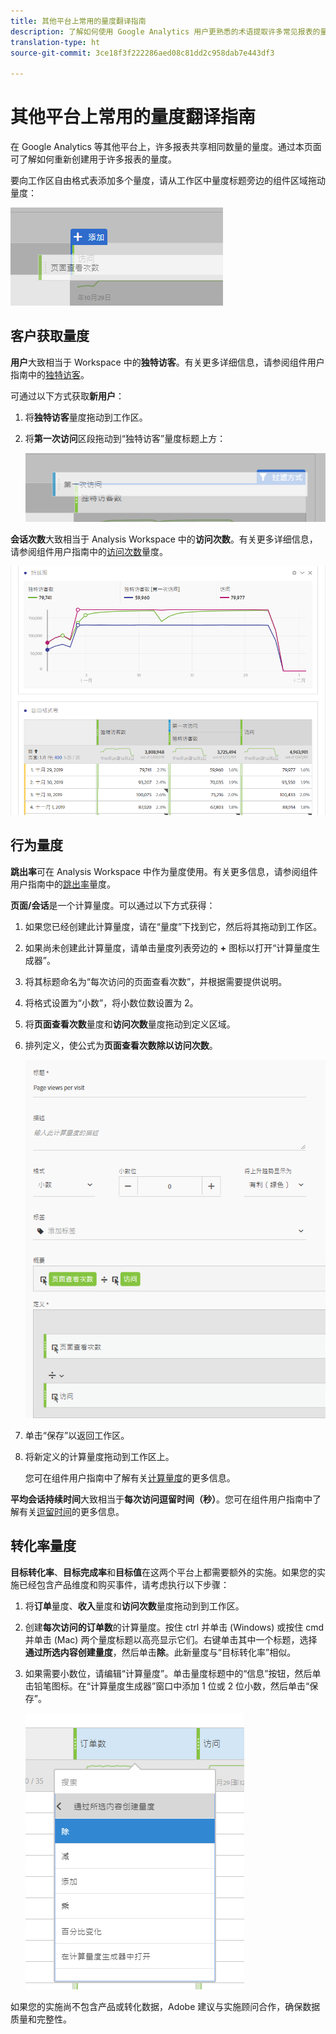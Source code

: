 ```yaml
---
title: 其他平台上常用的量度翻译指南
description: 了解如何使用 Google Analytics 用户更熟悉的术语提取许多常见报表的量度数据。
translation-type: ht
source-git-commit: 3ce18f3f222286aed08c81dd2c958dab7e443df3

---
```



# 其他平台上常用的量度翻译指南

在 Google Analytics 等其他平台上，许多报表共享相同数量的量度。通过本页面可了解如何重新创建用于许多报表的量度。

要向工作区自由格式表添加多个量度，请从工作区中量度标题旁边的组件区域拖动量度：

![其他量度](/help/technotes/ga-to-aa/assets/new_metric.png)

## 客户获取量度

**用户**&#x200B;大致相当于 Workspace 中的&#x200B;**独特访客**。有关更多详细信息，请参阅组件用户指南中的[独特访客](/help/components/c-variables/c-metrics/metrics-unique-visitors.md)。

可通过以下方式获取&#x200B;**新用户**：

1. 将&#x200B;**独特访客**&#x200B;量度拖动到工作区。
2. 将&#x200B;**第一次访问**&#x200B;区段拖动到“独特访客”量度标题上方：

   ![第一次访问](../assets/first_time_visits.png)

**会话次数**&#x200B;大致相当于 Analysis Workspace 中的&#x200B;**访问次数**。有关更多详细信息，请参阅组件用户指南中的[访问次数](/help/components/c-variables/c-metrics/metrics-visit.md)量度。

![客户获取量度](../assets/acquisition_metrics.png)

## 行为量度

**跳出率**&#x200B;可在 Analysis Workspace 中作为量度使用。有关更多信息，请参阅组件用户指南中的[跳出率](/help/components/c-variables/c-metrics/metrics-bounce-rate.md)量度。

**页面/会话**&#x200B;是一个计算量度。可以通过以下方式获得：

1. 如果您已经创建此计算量度，请在“量度”下找到它，然后将其拖动到工作区。
2. 如果尚未创建此计算量度，请单击量度列表旁边的 **+** 图标以打开“计算量度生成器”。
3. 将其标题命名为“每次访问的页面查看次数”，并根据需要提供说明。
4. 将格式设置为“小数”，将小数位数设置为 2。
5. 将&#x200B;**页面查看次数**&#x200B;量度和&#x200B;**访问次数**&#x200B;量度拖动到定义区域。
6. 排列定义，使公式为&#x200B;**页面查看次数除以访问次数**。

   ![每次访问页面查看次数](/help/technotes/ga-to-aa/assets/page_views_per_visit.png)

7. 单击“保存”以返回工作区。
8. 将新定义的计算量度拖动到工作区上。

   您可在组件用户指南中了解有关[计算量度](/help/components/c-variables/c-metrics/calculated-metric.md)的更多信息。

**平均会话持续时间**&#x200B;大致相当于&#x200B;**每次访问逗留时间（秒）**。您可在组件用户指南中了解有关[逗留时间](/help/components/c-variables/c-metrics/metrics-time-spent.md)的更多信息。

## 转化率量度

**目标转化率**、**目标完成率**&#x200B;和&#x200B;**目标值**&#x200B;在这两个平台上都需要额外的实施。如果您的实施已经包含产品维度和购买事件，请考虑执行以下步骤：

1. 将&#x200B;**订单**&#x200B;量度、**收入**&#x200B;量度和&#x200B;**访问次数**&#x200B;量度拖动到到工作区。
1. 创建&#x200B;**每次访问的订单数**&#x200B;的计算量度。按住 ctrl 并单击 (Windows) 或按住 cmd 并单击 (Mac) 两个量度标题以高亮显示它们。右键单击其中一个标题，选择&#x200B;**通过所选内容创建量度**，然后单击&#x200B;**除**。此新量度与“目标转化率”相似。
1. 如果需要小数位，请编辑“计算量度”。单击量度标题中的“信息”按钮，然后单击铅笔图标。在“计算量度生成器”窗口中添加 1 位或 2 位小数，然后单击“保存”。

   ![每次访问的订单数](/help/technotes/ga-to-aa/assets/orders_per_visit.png)

如果您的实施尚不包含产品或转化数据，Adobe 建议与实施顾问合作，确保数据质量和完整性。
